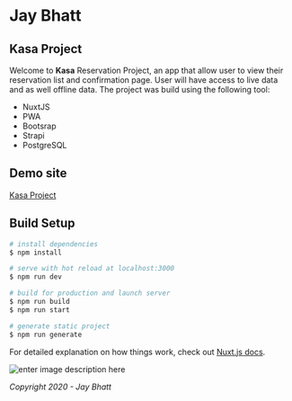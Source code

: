 # Jay Bhatt
## Kasa Project

Welcome to **Kasa** Reservation Project,  an app that allow user to view their reservation list and confirmation page. User will have access to live data and as well offline data. The project was build using the following tool:

 - NuxtJS
 - PWA
 - Bootsrap
 - Strapi
 - PostgreSQL

## Demo site

[Kasa Project](https://kasa.jb-production.com/)

## Build Setup

```bash
# install dependencies
$ npm install

# serve with hot reload at localhost:3000
$ npm run dev

# build for production and launch server
$ npm run build
$ npm run start

# generate static project
$ npm run generate
```

For detailed explanation on how things work, check out [Nuxt.js docs](https://nuxtjs.org).

![enter image description here](https://i.ibb.co/vsYh9BR/repository-open-graph-template-1.png)


*Copyright 2020 - Jay Bhatt*
